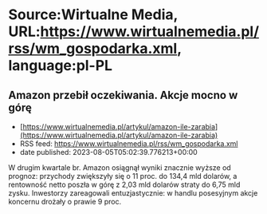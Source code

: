 # Source:Wirtualne Media, URL:https://www.wirtualnemedia.pl/rss/wm_gospodarka.xml, language:pl-PL

## Amazon przebił oczekiwania. Akcje mocno w górę
 - [https://www.wirtualnemedia.pl/artykul/amazon-ile-zarabia](https://www.wirtualnemedia.pl/artykul/amazon-ile-zarabia)
 - RSS feed: https://www.wirtualnemedia.pl/rss/wm_gospodarka.xml
 - date published: 2023-08-05T05:02:39.776213+00:00

W drugim kwartale br. Amazon osiągnął wyniki znacznie wyższe od prognoz: przychody zwiększyły się o 11 proc. do 134,4 mld dolarów, a rentowność netto poszła w górę z 2,03 mld dolarów straty do 6,75 mld zysku. Inwestorzy zareagowali entuzjastycznie: w handlu posesyjnym akcje koncernu drożały o prawie 9 proc.

